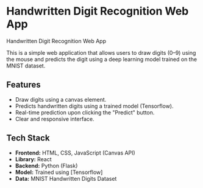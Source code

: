 #  Handwritten Digit Recognition Web App
Handwritten Digit Recognition Web App

This is a simple web application that allows users to draw digits (0–9) using the mouse and predicts the digit using a deep learning model trained on the MNIST dataset.

##  Features

- Draw digits using a canvas element.
- Predicts handwritten digits using a trained model (Tensorflow).
- Real-time prediction upon clicking the "Predict" button.
- Clear and responsive interface.

##  Tech Stack

- **Frontend:** HTML, CSS, JavaScript (Canvas API)
-  **Library:** React
- **Backend:** Python (Flask)
- **Model:** Trained using [Tensorflow]
- **Data:** MNIST Handwritten Digits Dataset



